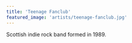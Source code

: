 ```yaml
---
title: 'Teenage Fanclub'
featured_image: 'artists/teenage-fanclub.jpg'
---
```

Scottish indie rock band formed in 1989.
